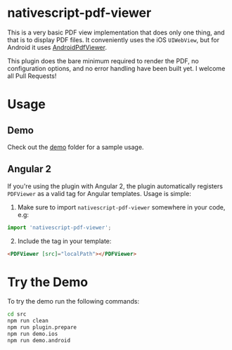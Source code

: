 # nativescript-pdf-viewer

This is a very basic PDF view implementation that does only one thing, and
that is to display PDF files. It conveniently uses the iOS `UIWebView`, but
for Android it uses [AndroidPdfViewer](https://github.com/barteksc/AndroidPdfViewer).

This plugin does the bare minimum required to render the PDF, no configuration
options, and no error handling have been built yet. I welcome all Pull Requests!

# Usage

## Demo

Check out the [demo](./demo) folder for a sample usage.

## Angular 2

If you're using the plugin with Angular 2, the plugin automatically registers
`PDFViewer` as a valid tag for Angular templates. Usage is simple:

1. Make sure to import `nativescript-pdf-viewer` somewhere in your code, e.g:

  ```ts
  import 'nativescript-pdf-viewer';
  ```

2. Include the tag in your template:

  ```html
  <PDFViewer [src]="localPath"></PDFViewer>
  ```

# Try the Demo

To try the demo run the following commands:

```sh
cd src
npm run clean
npm run plugin.prepare
npm run demo.ios
npm run demo.android
```
